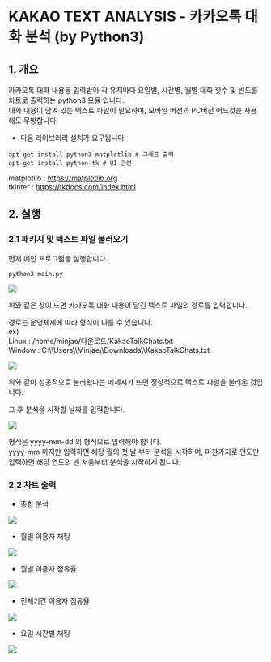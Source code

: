 # KAKAO TEXT ANALYSIS - 카카오톡 대화 분석 (by Python3)

## 1. 개요
카카오톡 대화 내용을 입력받아 각 유저마다 요일별, 시간별, 월별 대화 횟수 및 빈도를 차트로 출력하는 python3 모듈 입니다.  
대화 내용이 담겨 있는 텍스트 파일이 필요하며, 모바일 버전과 PC버전 어느것을 사용해도 무방합니다.

* 다음 라이브러리 설치가 요구됩니다.
~~~
apt-get install python3-matplotlib # 그래프 출력
apt-get install python-tk # UI 관련
~~~
  matplotlib : <https://matplotlib.org>  
  tkinter : <https://tkdocs.com/index.html>

## 2. 실행
### 2.1 패키지 및 텍스트 파일 불러오기
먼저 메인 프로그램을 실행합니다.
~~~
python3 main.py
~~~

<img src="./img/kakao_text_analysis_img_6.PNG">

위와 같은 창이 뜨면 카카오톡 대화 내용이 담긴 텍스트 파일의 경로를 입력합니다.  

경로는 운영체제에 따라 형식이 다를 수 있습니다.  
ex)  
Linux : /home/minjae/다운로드/KakaoTalkChats.txt  
Window : C:\\\\Users\\\\Minjae\\\\Downloads\\\\KakaoTalkChats.txt  

<img src="./img/kakao_text_analysis_img_7.PNG">

위와 같이 성공적으로 불러왔다는 메세지가 뜨면 정상적으로 텍스트 파일을 불러온 것입니다.

그 후 분석을 시작할 날짜를 입력합니다.

<img src="./img/kakao_text_analysis_img_8.PNG">

형식은 yyyy-mm-dd 의 형식으로 입력해야 합니다.  
yyyy-mm 까지만 입력하면 해당 월의 첫 날 부터 분석을 시작하며, 마찬가지로 연도만 입력하면 해당 연도의 맨 처음부터 분석을 시작하게 됩니다.

### 2.2 차트 출력
* 종합 분석
<img src="./img/kakao_text_analysis_img_9.PNG">

* 월별 이용자 채팅
<img src="./img/kakao_text_analysis_img_1_2.png">

* 월별 이용자 점유율
<img src="./img/kakao_text_analysis_img_2_2.png">

* 전체기간 이용자 점유율
<img src="./img/kakao_text_analysis_img_3_2.png">

* 요일 시간별 채팅
<img src="./img/kakao_text_analysis_img_4_2.png">
